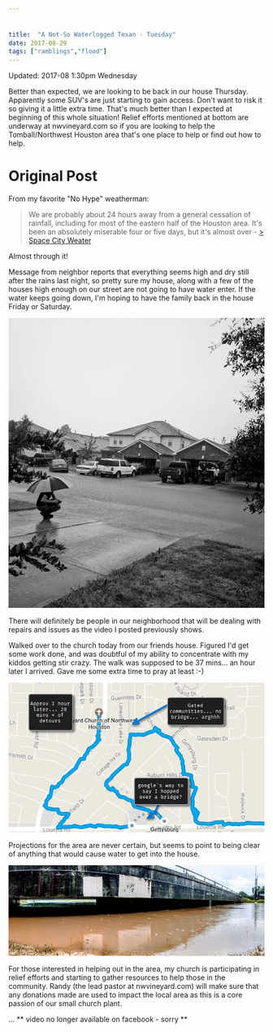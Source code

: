 ```yaml
---


title:  "A Not-So Waterlogged Texan - Tuesday"
date: 2017-08-29
tags: ["ramblings","flood"]
---
```


<div class="premonition info">
<div class="fa fa-plus"></div>
<div class="content">
<p class="header">Updated: 2017-08 1:30pm Wednesday</p>
Better than expected, we are looking to be back in our house Thursday. Apparently some SUV's are just starting to gain access. Don't want to risk it so giving it a little extra time. That's much better than I expected at beginning of this whole situation!
Relief efforts mentioned at bottom are underway at nwvineyard.com so if you are looking to help the Tomball/Northwest Houston area that's one place to help or find out how to help.
</div></div>

# Original Post

From my favorite "No Hype" weatherman:

> We are probably about 24 hours away from a general cessation of rainfall, including for most of the eastern half of the Houston area. It's been an absolutely miserable four or five days, but it's almost over - [> Space City Weater](http://bit.ly/2vBCM7X)

Almost through it!

Message from neighbor reports that everything seems high and dry still after the rains last night, so pretty sure my house, along with a few of the houses high enough on our street are not going to have water enter. If the water keeps going down, I'm hoping to have the family back in the house Friday or Saturday.

![](/assets/img/Sarah+caught+a+shot+of+me+as+I+was+examining+the+water+progress+Sunday.jpg)

There will definitely be people in our neighborhood that will be dealing with repairs and issues as the video I posted previously shows.

Walked over to the church today from our friends house. Figured I'd get some work done, and was doubtful of my ability to concentrate with my kiddos getting stir crazy. The walk was supposed to be 37 mins... an hour later I arrived. Gave me some extra time to pray at least :-)

![](/assets/img/a+longer+walk+than+intended...+but+i'm+a+guy.png)

Projections for the area are never certain, but seems to point to being clear of anything that would cause water to get into the house.

![](/assets/img/Gettysburg+-+That's+what+google+maps+calls+this+spot.jpg)

For those interested in helping out in the area, my church is participating in relief efforts and starting to gather resources to help those in the community. Randy (the lead pastor at nwvineyard.com) will make sure that any donations made are used to impact the local area as this is a core passion of our small church plant.

... ** video no longer available on facebook - sorry **
